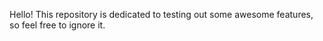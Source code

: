 Hello! This repository is dedicated to testing out some awesome features, so feel free to ignore it.
